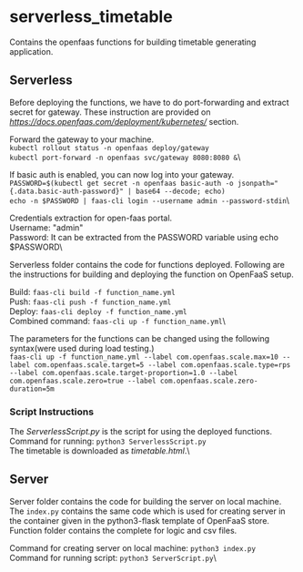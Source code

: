 # serverless_timetable
Contains the openfaas functions for building timetable generating application.

## Serverless
Before deploying the functions, we have to do port-forwarding and extract secret for gateway.
These instruction are provided on *https://docs.openfaas.com/deployment/kubernetes/* section.

Forward the gateway to your machine.\
`kubectl rollout status -n openfaas deploy/gateway`\
`kubectl port-forward -n openfaas svc/gateway 8080:8080 &`\

If basic auth is enabled, you can now log into your gateway.\
`PASSWORD=$(kubectl get secret -n openfaas basic-auth -o jsonpath="{.data.basic-auth-password}" | base64 --decode; echo)`\
`echo -n $PASSWORD | faas-cli login --username admin --password-stdin`\

Credentials extraction for open-faas portal.\
Username: "admin"\
Password: It can be extracted from the PASSWORD variable using echo $PASSWORD\

Serverless folder contains the code for functions deployed. 
Following are the instructions for building and deploying the function on OpenFaaS setup.

Build: `faas-cli build -f function_name.yml`\
Push: `faas-cli push -f function_name.yml`\
Deploy: `faas-cli deploy -f function_name.yml`\
Combined command: `faas-cli up -f function_name.yml`\

The parameters for the functions can be changed using the following syntax(were used during load testing.)\
`faas-cli up -f function_name.yml --label com.openfaas.scale.max=10 --label com.openfaas.scale.target=5 --label com.openfaas.scale.type=rps --label com.openfaas.scale.target-proportion=1.0 --label com.openfaas.scale.zero=true --label com.openfaas.scale.zero-duration=5m`


### Script Instructions
The *ServerlessScript.py* is the script for using the deployed functions.\
Command for running: `python3 ServerlessScript.py`\
The timetable is downloaded as *timetable.html*.\

## Server
Server folder contains the code for building the server on local machine. The `index.py` contains the same code which is used for creating server in the container given in the python3-flask template of OpenFaaS store. Function folder contains the complete for logic and csv files.

Command for creating server on local machine: `python3 index.py`
Command for running script: `python3 ServerScript.py`\
